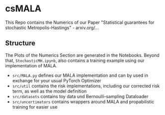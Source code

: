 # csMALA

This Repo contains the Numerics of our Paper "Statistical guarantees for stochastic Metropolis-Hastings" - arxiv.org/...

## Structure

The Plots of the Numerics Section are generated in the Notebooks. Beyond that, <code>StochasticMH.ipynb</code>, also contains a training example using our implementation of MALA.
  * <code>src/MALA.py</code> defines our MALA implementation and can by used in exchange for your usual PyTorch Optimizer
  * <code>src/util</code> contains the risk implementations, including our corrected risk term, as well as the model definition
  * <code>src/datasets</code> contains toy data und Bernoulli-sampling Dataloader
  * <code>src/uncertimators</code> contains wrappers around  MALA and propabilistic training for easier use